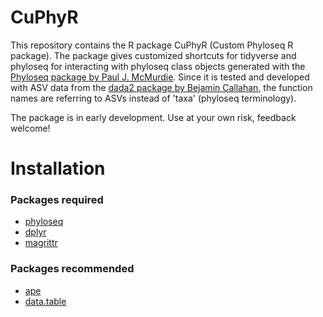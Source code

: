 # CuPhyR

This repository contains the R package CuPhyR (Custom Phyloseq R package). 
The package gives customized shortcuts for tidyverse and phyloseq for interacting with 
phyloseq class objects generated with the [Phyloseq package by Paul J. McMurdie](https://joey711.github.io/phyloseq/).
Since it is tested and developed with ASV data from the [dada2 package by Bejamin Callahan](https://benjjneb.github.io/dada2/index.html), 
the function names are referring to ASVs instead of 'taxa' (phyloseq terminology). 

The package is in early development. Use at your own risk, feedback welcome!

# Installation



### Packages required

* [phyloseq](https://joey711.github.io/phyloseq/)
* [dplyr](https://dplyr.tidyverse.org)
* [magrittr](https://magrittr.tidyverse.org/)

### Packages recommended
* [ape](https://cran.r-project.org/web/packages/ape/index.html)
* [data.table](https://cran.r-project.org/web/packages/data.table/vignettes/datatable-intro.html)
